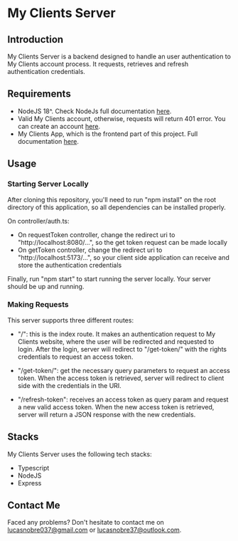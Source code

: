 <main>
  <h1>My Clients Server</h1>
  <section>
    <h2>Introduction</h2>
    <p>
      My Clients Server is a backend designed to handle an user authentication
      to My Clients account process. It requests, retrieves and refresh
      authentication credentials.
    </p>
  </section>
  <section>
    <h2>Requirements</h2>
    <ul>
      <li>
        NodeJS 18^. Check NodeJs full documentation
        <a href="https://nodejs.org/en">here</a>.
      </li>
      <li>
        Valid My Clients account, otherwise, requests will return 401 error. You can
        create an account <a href="https://www.gomyclients.com/">here</a>.
      </li>
      <li>
        My Clients App, which is the frontend part of this project. Full
        documentation
        <a href="https://github.com/lnobrz/myclients-frontend">here</a>.
      </li>
    </ul>
  </section>
  <section>
    <h2>Usage</h2>
    <h3>Starting Server Locally</h3>
    <p>
      After cloning this repository, you'll need to run "npm install" on the root
      directory of this application, so all dependencies can be installed properly.
    </p>
    <p>
        On controller/auth.ts:
        <ul>
            <li>
                On requestToken controller, change the redirect uri to "http://localhost:8080/...", so the get token request can be made locally
            </li>
            <li>
                On getToken controller, change the redirect uri to "http://localhost:5173/...", so your client side application can receive and store the authentication credentials
            </li>
        </ul>
    </p>
    <p>
        Finally, run "npm start" to start running the server locally. Your server should be up and running.
      </p>
  </section>
  <section>
    <h3>Making Requests</h3>
<p>This server supports three different routes:</p>
<ul>
  <li>
    <p>
      "/": this is the index route. It makes an authentication request to My
      Clients website, where the user will be redirected and requested to login.
      After the login, server will redirect to "/get-token/" with the rights
      credentials to request an access token.
    </p>
  </li>
  <li>
    <p>
      "/get-token/": get the necessary query parameters to request an access
      token. When the access token is retrieved, server will redirect to client
      side with the credentials in the URI.
    </p>
  </li>
  <li>
    <p>
      "/refresh-token": receives an access token as query param and request a
      new valid access token. When the new access token is retrieved, server
      will return a JSON response with the new credentials.
    </p>
  </li>
</ul>
  </section>
  <section>
    <h2>Stacks</h2>
<p>My Clients Server uses the following tech stacks:</p>
<ul>
  <li>Typescript</li>
  <li>NodeJS</li>
  <li>Express</li>
</ul>
  </section>
  <section>
    <h2>Contact Me</h2>
    <p>
      Faced any problems? Don't hesitate to contact me on
      <a href="mailto:lucasnobre037@gmail.com">lucasnobre037@gmail.com</a> or
      <a href="mailto:lucasnobre37@outlook.com">lucasnobre37@outlook.com</a>.
    </p>
    
  </section>
</main>
